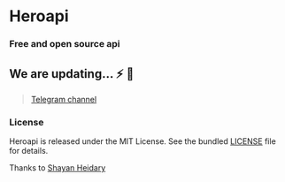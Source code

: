 # Heroapi

### Free and open source api 


## We are updating... :zap: :arrows_counterclockwise:

> [Telegram channel](https://t.me/Heroapi)


### License
Heroapi is released under the MIT License. See the bundled [LICENSE](https://github.com/metect/Heroapi/blob/main/LICENSE) file for details.


Thanks to [Shayan Heidary](https://github.com/shayanheidari01) 
